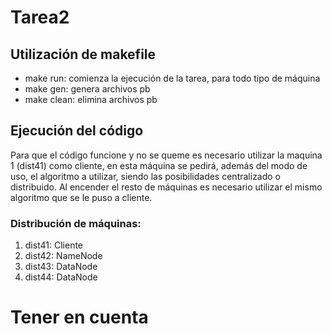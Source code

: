 # Tarea2
## Utilización de makefile
- make run: comienza la ejecución de la tarea, para todo tipo de máquina
- make gen: genera archivos pb
- make clean: elimina archivos pb

## Ejecución del código
Para que el código funcione y no se queme es necesario utilizar la maquina 1
(dist41) como cliente, en esta máquina se pedirá, además del modo de uso, 
el algoritmo a utilizar, siendo las posibilidades centralizado o distribuido.
Al encender el resto de máquinas es necesario utilizar el mismo algoritmo que se
le puso a cliente.

### Distribución de máquinas:

1. dist41: Cliente
2. dist42: NameNode
3. dist43: DataNode
4. dist44: DataNode

# Tener en cuenta
